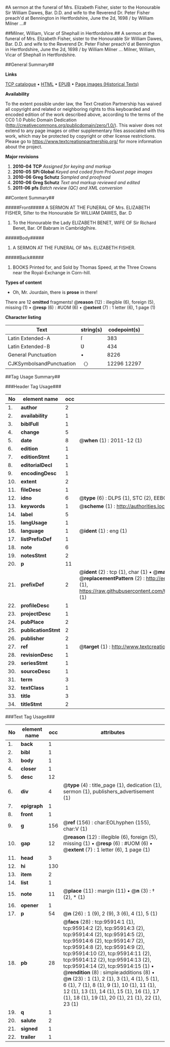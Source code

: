 #A sermon at the funeral of Mrs. Elizabeth Fisher, sister to the Honourable Sir William Dawes, Bar. D.D. and wife to the Reverend Dr. Peter Fisher preach'd at Bennington in Hertfordshire, June the 2d, 1698 / by William Milner ...#

##Milner, William, Vicar of Shephall in Hertfordshire.##
A sermon at the funeral of Mrs. Elizabeth Fisher, sister to the Honourable Sir William Dawes, Bar. D.D. and wife to the Reverend Dr. Peter Fisher preach'd at Bennington in Hertfordshire, June the 2d, 1698 / by William Milner ...
Milner, William, Vicar of Shephall in Hertfordshire.

##General Summary##

**Links**

[TCP catalogue](http://www.ota.ox.ac.uk/tcp/)  • 
[HTML](http://tei.it.ox.ac.uk/tcp/Texts-HTML/free/A50/A50876.html)  • 
[EPUB](http://tei.it.ox.ac.uk/tcp/Texts-EPUB/free/A50/A50876.epub) • 
[Page images (Historical Texts)](https://historicaltexts.jisc.ac.uk/eebo-12951123e)

**Availability**

To the extent possible under law, the Text Creation Partnership has waived all copyright and related or neighboring rights to this keyboarded and encoded edition of the work described above, according to the terms of the CC0 1.0 Public Domain Dedication (http://creativecommons.org/publicdomain/zero/1.0/). This waiver does not extend to any page images or other supplementary files associated with this work, which may be protected by copyright or other license restrictions. Please go to https://www.textcreationpartnership.org/ for more information about the project.

**Major revisions**

1. __2010-04__ __TCP__ *Assigned for keying and markup*
1. __2010-05__ __SPi Global__ *Keyed and coded from ProQuest page images*
1. __2010-06__ __Greg Schutz__ *Sampled and proofread*
1. __2010-06__ __Greg Schutz__ *Text and markup reviewed and edited*
1. __2011-06__ __pfs__ *Batch review (QC) and XML conversion*

##Content Summary##

#####Front#####
A SERMON AT THE FUNERAL OF Mrs. ELIZABETH FISHER, Siſter to the Honourable Sir WILLIAM DAWES, Bar. D
1. To the Honourable the Lady ELIZABETH BENET, WIFE OF Sir Richard Benet, Bar. Of Babram in Cambridgſhire.

#####Body#####

1. A SERMON AT THE FUNERAL OF Mrs. ELIZABETH FISHER.

#####Back#####

1. BOOKS Printed for, and Sold by Thomas Speed, at the Three Crowns near the Royal-Exchange in Corn-hill.

**Types of content**

  * Oh, Mr. Jourdain, there is **prose** in there!

There are 12 **omitted** fragments! 
 @__reason__ (12) : illegible (6), foreign (5), missing (1)  •  @__resp__ (6) : #UOM (6)  •  @__extent__ (7) : 1 letter (6), 1 page (1)

**Character listing**


|Text|string(s)|codepoint(s)|
|---|---|---|
|Latin Extended-A|ſ|383|
|Latin Extended-B|Ʋ|434|
|General Punctuation|•|8226|
|CJKSymbolsandPunctuation|〈〉|12296 12297|

##Tag Usage Summary##

###Header Tag Usage###

|No|element name|occ|attributes|
|---|---|---|---|
|1.|__author__|2||
|2.|__availability__|1||
|3.|__biblFull__|1||
|4.|__change__|5||
|5.|__date__|8| @__when__ (1) : 2011-12 (1)|
|6.|__edition__|1||
|7.|__editionStmt__|1||
|8.|__editorialDecl__|1||
|9.|__encodingDesc__|1||
|10.|__extent__|2||
|11.|__fileDesc__|1||
|12.|__idno__|6| @__type__ (6) : DLPS (1), STC (2), EEBO-CITATION (1), OCLC (1), VID (1)|
|13.|__keywords__|1| @__scheme__ (1) : http://authorities.loc.gov/ (1)|
|14.|__label__|5||
|15.|__langUsage__|1||
|16.|__language__|1| @__ident__ (1) : eng (1)|
|17.|__listPrefixDef__|1||
|18.|__note__|6||
|19.|__notesStmt__|2||
|20.|__p__|11||
|21.|__prefixDef__|2| @__ident__ (2) : tcp (1), char (1)  •  @__matchPattern__ (2) : ([0-9\-]+):([0-9IVX]+) (1), (.+) (1)  •  @__replacementPattern__ (2) : http://eebo.chadwyck.com/downloadtiff?vid=$1&page=$2 (1), https://raw.githubusercontent.com/textcreationpartnership/Texts/master/tcpchars.xml#$1 (1)|
|22.|__profileDesc__|1||
|23.|__projectDesc__|1||
|24.|__pubPlace__|2||
|25.|__publicationStmt__|2||
|26.|__publisher__|2||
|27.|__ref__|1| @__target__ (1) : http://www.textcreationpartnership.org/docs/. (1)|
|28.|__revisionDesc__|1||
|29.|__seriesStmt__|1||
|30.|__sourceDesc__|1||
|31.|__term__|3||
|32.|__textClass__|1||
|33.|__title__|3||
|34.|__titleStmt__|2||


###Text Tag Usage###

|No|element name|occ|attributes|
|---|---|---|---|
|1.|__back__|1||
|2.|__bibl__|1||
|3.|__body__|1||
|4.|__closer__|1||
|5.|__desc__|12||
|6.|__div__|4| @__type__ (4) : title_page (1), dedication (1), sermon (1), publishers_advertisement (1)|
|7.|__epigraph__|1||
|8.|__front__|1||
|9.|__g__|156| @__ref__ (156) : char:EOLhyphen (155), char:V (1)|
|10.|__gap__|12| @__reason__ (12) : illegible (6), foreign (5), missing (1)  •  @__resp__ (6) : #UOM (6)  •  @__extent__ (7) : 1 letter (6), 1 page (1)|
|11.|__head__|3||
|12.|__hi__|130||
|13.|__item__|2||
|14.|__list__|1||
|15.|__note__|11| @__place__ (11) : margin (11)  •  @__n__ (3) : † (2), * (1)|
|16.|__opener__|1||
|17.|__p__|54| @__n__ (26) : 1 (9), 2 (9), 3 (6), 4 (1), 5 (1)|
|18.|__pb__|28| @__facs__ (28) : tcp:95914:1 (1), tcp:95914:2 (2), tcp:95914:3 (2), tcp:95914:4 (2), tcp:95914:5 (2), tcp:95914:6 (2), tcp:95914:7 (2), tcp:95914:8 (2), tcp:95914:9 (2), tcp:95914:10 (2), tcp:95914:11 (2), tcp:95914:12 (2), tcp:95914:13 (2), tcp:95914:14 (2), tcp:95914:15 (1)  •  @__rendition__ (8) : simple:additions (8)  •  @__n__ (23) : 1 (1), 2 (1), 3 (1), 4 (1), 5 (1), 6 (1), 7 (1), 8 (1), 9 (1), 10 (1), 11 (1), 12 (1), 13 (1), 14 (1), 15 (1), 16 (1), 17 (1), 18 (1), 19 (1), 20 (1), 21 (1), 22 (1), 23 (1)|
|19.|__q__|1||
|20.|__salute__|2||
|21.|__signed__|1||
|22.|__trailer__|1||
